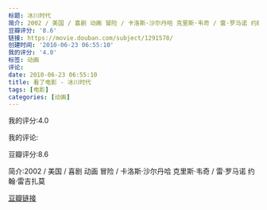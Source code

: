 ```yaml
---
标题: 冰川时代
简介: 2002 / 美国 / 喜剧 动画 冒险 / 卡洛斯·沙尔丹哈 克里斯·韦奇 / 雷·罗马诺 约翰·雷吉扎莫
豆瓣评分: '8.6'
链接: https://movie.douban.com/subject/1291578/
创建时间: '2010-06-23 06:55:10'
我的评分: '4.0'
标签: 动画
评论:
date: 2010-06-23 06:55:10
title: 看了电影 - 冰川时代
tags: [电影]
categories: [动画]
---
```


我的评分:4.0

我的评论:

豆瓣评分:8.6

简介:2002 / 美国 / 喜剧 动画 冒险 / 卡洛斯·沙尔丹哈 克里斯·韦奇 / 雷·罗马诺 约翰·雷吉扎莫

[豆瓣链接](https://movie.douban.com/subject/1291578/)

